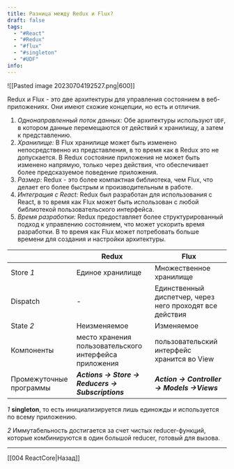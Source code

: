 ```yaml
---
title: Разница между Redux и Flux?
draft: false
tags:
  - "#React"
  - "#Redux"
  - "#flux"
  - "#singleton"
  - "#UDF"
info:
---
```

![[Pasted image 20230704192527.png|600]]

Redux и Flux - это две архитектуры для управления состоянием в веб-приложениях. Они имеют схожие концепции, но есть и отличия.

1. _Однонаправленный поток данных:_ Обе архитектуры используют `UDF`, в котором данные перемещаются от действий к хранилищу, а затем к представлению.
2. _Хранилище:_ В Flux хранилище может быть изменено непосредственно из представления, в то время как в Redux это не допускается. В Redux состояние приложения не может быть изменено напрямую, только через действия, что обеспечивает более предсказуемое поведение приложения.
3. _Размер:_ Redux - это более компактная библиотека, чем Flux, что делает его более быстрым и производительным в работе.
4. _Интеграция с React:_ Redux был разработан для использования с React, в то время как Flux может быть использован с любой библиотекой пользовательского интерфейса.
5. _Время разработки:_ Redux предоставляет более структурированный подход к управлению состоянием, что может ускорить время разработки. В то время как Flux может потребовать больше времени для создания и настройки архитектуры.

|                         | Redux                                                  | Flux                                                     |
| ----------------------- | ------------------------------------------------------ | -------------------------------------------------------- |
| Store _1_               | Единое хранилище                                       | Множественное хранилище                                  |
| Dispatch                | -                                                      | Единственный диспетчер, через него проходят все действия |
| State _2_               | Неизменяемое                                           | Изменяемое                                               |
| Компоненты              | место хранения пользовательского интерфейса приложения | пользовательский интерфейс хранится во View              |
| Промежуточные программы | **_Actions → Store → Reducers → Subscriptions_**       | **_Action → Controller → Models →Views_**                |

_1_ **singleton**, то есть инициализируется лишь единожды и используется по всему приложению.

_2_ Иммутабельность достигается за счет чистых reducer-функций, которые комбинируются в один большой reducer, готовый для вызова.

---

[[004 ReactCore|Назад]]
